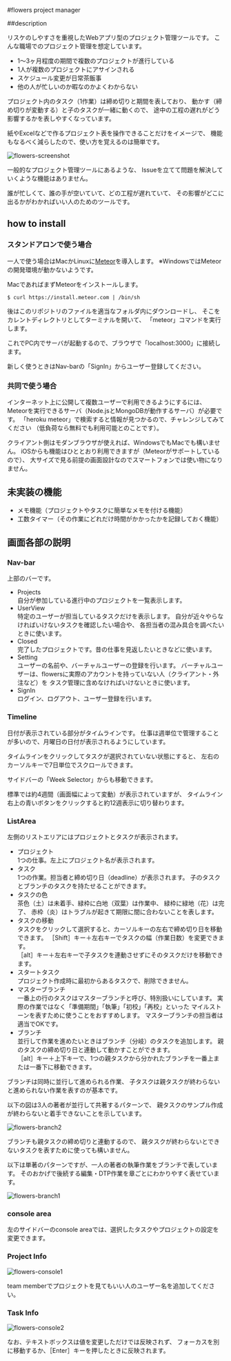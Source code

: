 #flowers project manager

##description

リスケのしやすさを重視したWebアプリ型のプロジェクト管理ツールです。
こんな職場でのプロジェクト管理を想定しています。

- 1〜3ヶ月程度の期間で複数のプロジェクトが進行している
- 1人が複数のプロジェクトにアサインされる
- スケジュール変更が日常茶飯事
- 他の人が忙しいのか暇なのかよくわからない

プロジェクト内のタスク（1作業）は締め切りと期間を表しており、
動かす（締め切りが変動する）と子のタスクが一緒に動くので、
途中の工程の遅れがどう影響するかを表しやすくなっています。

紙やExcelなどで作るプロジェクト表を操作できることだけをイメージで、
機能もなるべく減らしたので、使い方を覚えるのは簡単です。

![flowers-screenshot](flowers-screenshot.png)

一般的なプロジェクト管理ツールにあるような、
Issueを立てて問題を解決していくような機能はありません。

誰が忙しくて、誰の手が空いていて、どの工程が遅れていて、
その影響がどこに出るかがわかればいい人のためのツールです。


## how to install

### スタンドアロンで使う場合
一人で使う場合はMacかLinuxに[Meteor](https://www.meteor.com/)を導入します。
※WindowsではMeteorの開発環境が動かないようです。

MacであればまずMeteorをインストールします。

```
$ curl https://install.meteor.com | /bin/sh
```

後はこのリポジトリのファイルを適当なフォルダ内にダウンロードし、
そこをカレントディレクトリとしてターミナルを開いて、
「meteor」コマンドを実行します。

これでPC内でサーバが起動するので、ブラウザで「localhost:3000」に接続します。

新しく使うときはNav-barの「SignIn」からユーザー登録してください。

### 共同で使う場合
インターネット上に公開して複数ユーザーで利用できるようにするには、
Meteorを実行できるサーバ（Node.jsとMongoDBが動作するサーバ）が必要です。
「heroku meteor」で検索すると情報が見つかるので、チャレンジしてみてください
（低負荷なら無料でも利用可能とのことです）。

クライアント側はモダンブラウザが使えれば、WindowsでもMacでも構いません。
iOSからも機能はひととおり利用できますが（Meteorがサポートしているので）、
大サイズで見る前提の画面設計なのでスマートフォンでは使い物になりません。

## 未実装の機能
- メモ機能（プロジェクトやタスクに簡単なメモを付ける機能）
- 工数タイマー（その作業にどれだけ時間がかかったかを記録しておく機能）


## 画面各部の説明

### Nav-bar
上部のバーです。

- Projects  
自分が参加している進行中のプロジェクトを一覧表示します。
- UserView  
特定のユーザーが担当しているタスクだけを表示します。
自分が近々やらなければいけないタスクを確認したい場合や、
各担当者の混み具合を調べたいときに使います。
- Closed  
完了したプロジェクトです。昔の仕事を見返したいときなどに使います。
- Setting  
ユーザーの名前や、バーチャルユーザーの登録を行います。
バーチャルユーザーは、flowersに実際のアカウントを持っていない人（クライアント・外注など）を
タスク管理に含めなければいけないときに使います。
- SignIn  
ログイン、ログアウト、ユーザー登録を行います。

### Timeline
日付が表示されている部分がタイムラインです。
仕事は週単位で管理することが多いので、月曜日の日付が表示されるようにしています。

タイムラインをクリックしてタスクが選択されていない状態にすると、
左右のカーソルキーで7日単位でスクロールできます。

サイドバーの「Week Selector」からも移動できます。

標準では約4週間（画面幅によって変動）が表示されていますが、
タイムライン右上の青いボタンをクリックすると約12週表示に切り替わります。

### ListArea
左側のリストエリアにはプロジェクトとタスクが表示されます。

- プロジェクト  
1つの仕事。左上にプロジェクト名が表示されます。
- タスク  
1つの作業。担当者と締め切り日（deadline）が表示されます。
子のタスクとブランチのタスクを持たせることができます。
- タスクの色  
茶色（土）は未着手、緑枠に白地（双葉）は作業中、
緑枠に緑地（花）は完了、
赤枠（炎）はトラブルが起きて期限に間に合わないことを表します。
- タスクの移動  
タスクをクリックして選択すると、カーソルキーの左右で締め切り日を移動できます。
［Shift］キー＋左右キーでタスクの幅（作業日数）を変更できます。  
［alt］キー＋左右キーで子タスクを連動させずにそのタスクだけを移動できます。  
- スタートタスク  
プロジェクト作成時に最初からあるタスクで、削除できません。
- マスターブランチ  
一番上の行のタスクはマスターブランチと呼び、特別扱いにしています。
実際の作業ではなく「準備期間」「執筆」「初校」「再校」といった
マイルストーンを表すために使うことをおすすめします。
マスターブランチの担当者は適当でOKです。
- ブランチ  
並行して作業を進めたいときはブランチ（分岐）のタスクを追加します。
親のタスクの締め切り日と連動して動かすことができます。  
［alt］キー＋上下キーで、1つの親タスクから分かれたブランチを一番上または一番下に移動できます。


ブランチは同時に並行して進められる作業、
子タスクは親タスクが終わらないと進められない作業を表すのが基本です。

以下の図は3人の著者が並行して共著するパターンで、
親タスクのサンプル作成が終わらないと着手できないことを示しています。

![flowers-branch2](flowers-branch2.png)

ブランチも親タスクの締め切りと連動するので、
親タスクが終わらないとできないタスクを表すために使っても構いません。

以下は単著のパターンですが、一人の著者の執筆作業をブランチで表しています。
そのおかげで後続する編集・DTP作業を章ごとにわかりやすく表せています。

![flowers-branch1](flowers-branch1.png)

### console area
左のサイドバーのconsole areaでは、選択したタスクやプロジェクトの設定を変更できます。

### Project Info

![flowers-console1](flowers-console1.png)

team memberでプロジェクトを見てもいい人のユーザー名を追加してください。

### Task Info

![flowers-console2](flowers-console2.png)


なお、テキストボックスは値を変更しただけでは反映されず、
フォーカスを別に移動するか、［Enter］キーを押したときに反映されます。
